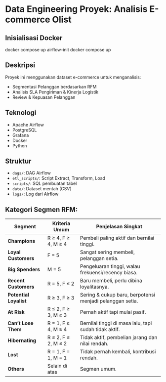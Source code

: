 # Data Engineering Proyek: Analisis E-commerce Olist

## Inisialisasi Docker
docker compose up airflow-init
docker compose up

## Deskripsi
Proyek ini menggunakan dataset e-commerce untuk menganalisis:
- Segmentasi Pelanggan berdasarkan RFM
- Analisis SLA Pengiriman & Kinerja Logistik
- Review & Kepuasan Pelanggan

## Teknologi
- Apache Airflow
- PostgreSQL
- Grafana
- Docker
- Python

## Struktur
- `dags/`: DAG Airflow
- `etl_scripts/`: Script Extract, Transform, Load
- `scripts/`: SQL pembuatan tabel
- `data/`: Dataset mentah (CSV)
- `logs/`: Log dari Airflow

## Kategori Segmen RFM:
| Segment                | Kriteria Umum       | Penjelasan Singkat                                       |
| ---------------------- | ------------------- | -------------------------------------------------------- |
| **Champions**          | R ≥ 4, F ≥ 4, M ≥ 4 | Pembeli paling aktif dan bernilai tinggi.                |
| **Loyal Customers**    | F = 5               | Sangat sering membeli, pelanggan setia.                  |
| **Big Spenders**       | M = 5               | Pengeluaran tinggi, walau frekuensi/recency biasa.       |
| **Recent Customers**   | R = 5, F ≤ 2        | Baru membeli, perlu dibina loyalitasnya.                 |
| **Potential Loyalist** | R ≥ 3, F ≥ 3        | Sering & cukup baru, berpotensi menjadi pelanggan setia. |
| **At Risk**            | R ≤ 2, F ≥ 3, M ≥ 3 | Pernah aktif tapi mulai pasif.                           |
| **Can’t Lose Them**    | R = 1, F ≥ 4, M ≥ 4 | Bernilai tinggi di masa lalu, tapi sudah tidak aktif.    |
| **Hibernating**        | R ≤ 2, F ≤ 2, M ≤ 2 | Tidak aktif, pembelian jarang dan nilai rendah.          |
| **Lost**               | R = 1, F = 1, M = 1 | Tidak pernah kembali, kontribusi rendah.                 |
| **Others**             | Selain di atas      | Segmen umum.                                             |
